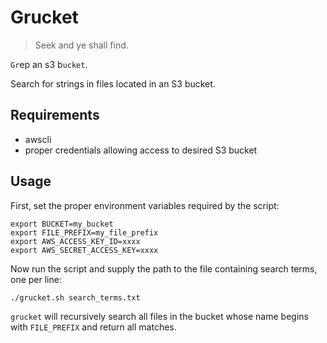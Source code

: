 # Grucket

> Seek and ye shall find.

`Gr`ep an s3 b`ucket`.

Search for strings in files located in an S3 bucket.

## Requirements

* awscli
* proper credentials allowing access to desired S3 bucket

## Usage

First, set the proper environment variables required by the script:

```
export BUCKET=my_bucket
export FILE_PREFIX=my_file_prefix
export AWS_ACCESS_KEY_ID=xxxx
export AWS_SECRET_ACCESS_KEY=xxxx
```

Now run the script and supply the path to the file containing search terms, one per line:

```
./grucket.sh search_terms.txt
```

`grucket` will recursively search all files in the bucket whose name begins with `FILE_PREFIX` and return all matches.
